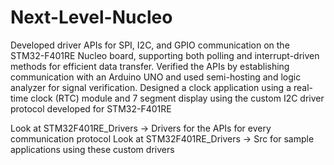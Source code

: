 # Next-Level-Nucleo

Developed driver APIs for SPI, I2C, and GPIO communication on the STM32-F401RE Nucleo board, supporting both polling and interrupt-driven methods for efficient data transfer.
Verified the APIs by establishing communication with an Arduino UNO and used semi-hosting and logic analyzer for signal verification.
Designed a clock application using a real-time clock (RTC) module and 7 segment display using the custom I2C driver protocol developed for STM32-F401RE

Look at STM32F401RE_Drivers -> Drivers for the APIs for every communication protocol
Look at STM32F401RE_Drivers -> Src for sample applications using these custom drivers
